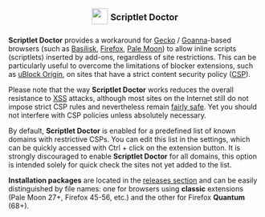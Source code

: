 <h2 align="center"><img src="https://raw.githubusercontent.com/JustOff/scriptlet-doctor/master/classic/icon.png" height="32" width="32"> <sup>Scriptlet Doctor</sup></h2>

**Scriptlet Doctor** provides a workaround for [Gecko](https://en.wikipedia.org/wiki/Gecko_%28software%29) / [Goanna](https://en.wikipedia.org/wiki/Goanna_%28software%29)-based browsers (such as [Basilisk](https://www.basilisk-browser.org/), [Firefox](https://www.mozilla.org/firefox/), [Pale Moon](https://www.palemoon.org/)) to allow inline scripts (scriptlets) inserted by add-ons, regardless of site restrictions. This can be particularly useful to overcome the limitations of blocker extensions, such as [uBlock Origin](https://github.com/gorhill/uBlock), on sites that have a strict content security policy ([CSP](https://developer.mozilla.org/docs/Web/HTTP/CSP)).

Please note that the way **Scriptlet Doctor** works reduces the overall resistance to [XSS](https://developer.mozilla.org/docs/Glossary/Cross-site_scripting) attacks, although most sites on the Internet still do not impose strict CSP rules and nevertheless remain [fairly safe](https://en.wikipedia.org/wiki/Cross-site_scripting#Selectively_disabling_scripts). Yet you should not interfere with CSP policies unless absolutely necessary.

By default, **Scriptlet Doctor** is enabled for a predefined list of known domains with restrictive CSPs. You can edit this list in the settings, which can be quickly accessed with Ctrl + click on the extension button. It is strongly discouraged to enable **Scriptlet Doctor** for all domains, this option is intended solely for quick check the sites not yet added to the list.

**Installation packages** are located in the [releases section](https://github.com/JustOff/scriptlet-doctor/releases) and can be easily distinguished by file names: one for browsers using **classic** extensions (Pale Moon 27+, Firefox 45-56, etc.) and the other for Firefox **Quantum** (68+).
